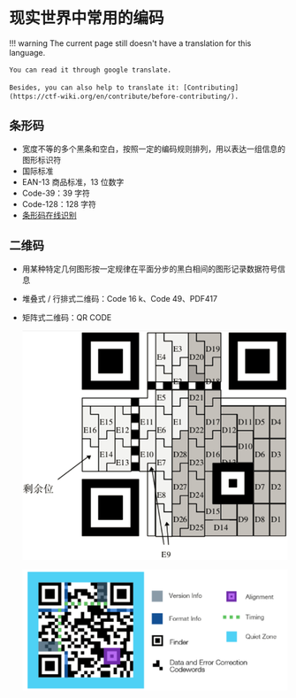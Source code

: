 # 现实世界中常用的编码
!!! warning
    The current page still doesn't have a translation for this language.

    You can read it through google translate.

    Besides, you can also help to translate it: [Contributing](https://ctf-wiki.org/en/contribute/before-contributing/).



## 条形码

-   宽度不等的多个黑条和空白，按照一定的编码规则排列，用以表达一组信息的图形标识符
-   国际标准
-   EAN-13 商品标准，13 位数字
-   Code-39：39 字符
-   Code-128：128 字符
-   [条形码在线识别](https://online-barcode-reader.inliteresearch.com/)

## 二维码

-   用某种特定几何图形按一定规律在平面分步的黑白相间的图形记录数据符号信息
-   堆叠式 / 行排式二维码：Code 16 k、Code 49、PDF417
-   矩阵式二维码：QR CODE

    ![](./figure/qr1.jpg)

    ![](./figure/qr2.jpg)